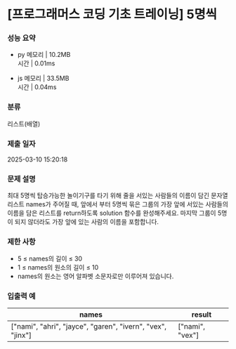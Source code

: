 # [프로그래머스 코딩 기초 트레이닝] 5명씩

### 성능 요약

- py
  메모리 | 10.2MB  
  시간 | 0.01ms

- js
  메모리 | 33.5MB  
  시간 | 0.04ms

### 분류

리스트(배열)

### 제출 일자

2025-03-10 15:20:18

### 문제 설명

최대 5명씩 탑승가능한 놀이기구를 타기 위해 줄을 서있는 사람들의 이름이 담긴 문자열 리스트 names가 주어질 때, 앞에서 부터 5명씩 묶은 그룹의 가장 앞에 서있는 사람들의 이름을 담은 리스트를 return하도록 solution 함수를 완성해주세요. 마지막 그룹이 5명이 되지 않더라도 가장 앞에 있는 사람의 이름을 포함합니다.

### 제한 사항

- 5 ≤ names의 길이 ≤ 30
- 1 ≤ names의 원소의 길이 ≤ 10
- names의 원소는 영어 알파벳 소문자로만 이루어져 있습니다.

### 입출력 예

| names                                                      | result          |
| ---------------------------------------------------------- | --------------- |
| ["nami", "ahri", "jayce", "garen", "ivern", "vex", "jinx"] | ["nami", "vex"] |
